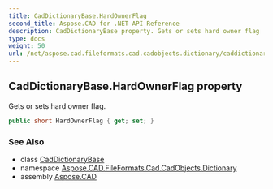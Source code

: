 ```yaml
---
title: CadDictionaryBase.HardOwnerFlag
second_title: Aspose.CAD for .NET API Reference
description: CadDictionaryBase property. Gets or sets hard owner flag
type: docs
weight: 50
url: /net/aspose.cad.fileformats.cad.cadobjects.dictionary/caddictionarybase/hardownerflag/
---
```

## CadDictionaryBase.HardOwnerFlag property

Gets or sets hard owner flag.

```csharp
public short HardOwnerFlag { get; set; }
```

### See Also

* class [CadDictionaryBase](../)
* namespace [Aspose.CAD.FileFormats.Cad.CadObjects.Dictionary](../../caddictionarybase/)
* assembly [Aspose.CAD](../../../)


